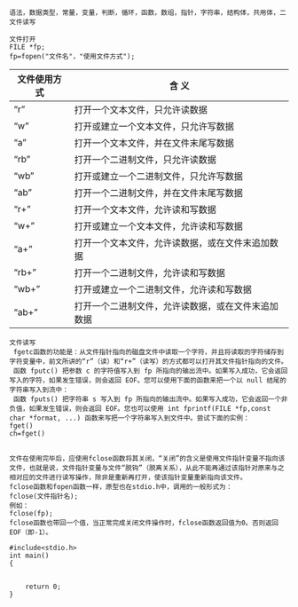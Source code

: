 ```
语法，数据类型，常量，变量，判断，循环，函数，数组，指针，字符串，结构体，共用体，二文件读写
```

```
文件打开
FILE *fp;
fp=fopen("文件名"，"使用文件方式");

```

| 文件使用方式 | 含    义                                           |
| ------------ | -------------------------------------------------- |
| “r”          | 打开一个文本文件，只允许读数据                     |
| “w”          | 打开或建立一个文本文件，只允许写数据               |
| “a”          | 打开一个文本文件，并在文件末尾写数据               |
| “rb”         | 打开一个二进制文件，只允许读数据                   |
| “wb”         | 打开或建立一个二进制文件，只允许写数据             |
| “ab”         | 打开一个二进制文件，并在文件末尾写数据             |
| “r+”         | 打开一个文本文件，允许读和写数据                   |
| “w+”         | 打开或建立一个文本文件，允许读和写数据             |
| “a+”         | 打开一个文本文件，允许读数据，或在文件末追加数据   |
| “rb+”        | 打开一个二进制文件，允许读和写数据                 |
| “wb+”        | 打开或建立一个二进制文件，允许读和写数据           |
| “ab+”        | 打开一个二进制文件，允许读数据，或在文件末追加数据 |



```
文件读写
 fgetc函数的功能是：从文件指针指向的磁盘文件中读取一个字符，并且将读取的字符储存到字符变量中，前文所讲的“r”（读）和“r+”（读写）的方式都可以打开其文件指针指向的文件。
 函数 fputc() 把参数 c 的字符值写入到 fp 所指向的输出流中。如果写入成功，它会返回写入的字符，如果发生错误，则会返回 EOF。您可以使用下面的函数来把一个以 null 结尾的字符串写入到流中：
 函数 fputs() 把字符串 s 写入到 fp 所指向的输出流中。如果写入成功，它会返回一个非负值，如果发生错误，则会返回 EOF。您也可以使用 int fprintf(FILE *fp,const char *format, ...) 函数来写把一个字符串写入到文件中。尝试下面的实例：
fget()
ch=fget()


文件在使用完毕后，应使用fclose函数将其关闭，“关闭”的含义是使用文件指针变量不指向该文件，也就是说，文件指针变量与文件“脱钩”（脱离关系），从此不能再通过该指针对原来与之相对应的文件进行读写操作，除非是重新再打开，使该指针变量重新指向该文件。
fclose函数和fopen函数一样，原型也在stdio.h中，调用的一般形式为：
fclose(文件指针名);
例如：
fclose(fp);
fclose函数也带回一个值，当正常完成关闭文件操作时，fclose函数返回值为0。否则返回EOF（即-1）。

```



```
#include<stdio.h>
int main()
{
	
    
    return 0;
}

```

